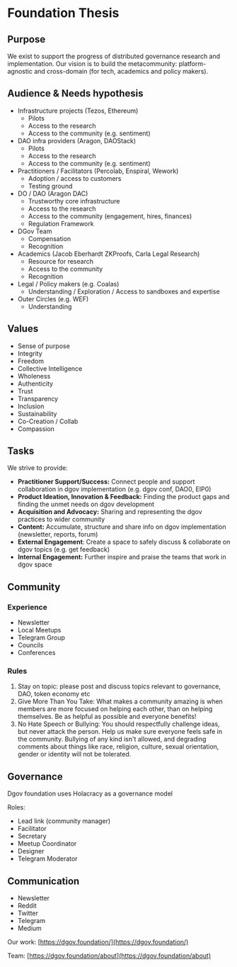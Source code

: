 # Foundation Thesis

## Purpose <a id="DGOVFoundationThesis-Purpose"></a>

We exist to support the progress of distributed governance research and implementation. Our vision is to build the metacommunity: platform-agnostic and cross-domain \(for tech, academics and policy makers\).

## Audience & Needs hypothesis <a id="DGOVFoundationThesis-Audience&amp;Needshypothesis"></a>

* Infrastructure projects \(Tezos, Ethereum\)
  * Pilots
  * Access to the research
  * Access to the community \(e.g. sentiment\)
* DAO infra providers \(Aragon, DAOStack\)
  * Pilots
  * Access to the research
  * Access to the community \(e.g. sentiment\)
* Practitioners / Facilitators \(Percolab, Enspiral, Wework\)
  * Adoption / access to customers
  * Testing ground
* DO / DAO \(Aragon DAC\)
  * Trustworthy core infrastructure
  * Access to the research
  * Access to the community \(engagement, hires, finances\)
  * Regulation Framework
* DGov Team
  * Compensation
  * Recognition
* Academics \(Jacob Eberhardt ZKProofs, Carla Legal Research\)
  * Resource for research
  * Access to the community
  * Recognition
* Legal / Policy makers \(e.g. Coalas\)
  * Understanding / Exploration / Access to sandboxes and expertise
* Outer Circles \(e.g. WEF\)
  * Understanding

## Values <a id="DGOVFoundationThesis-Values"></a>

* Sense of purpose
* Integrity
* Freedom
* Collective Intelligence
* Wholeness
* Authenticity
* Trust
* Transparency
* Inclusion
* Sustainability
* Co-Creation / Collab
* Compassion

## Tasks <a id="DGOVFoundationThesis-Tasks"></a>

We strive to provide:

* **Practitioner Support/Success:** Connect people and support collaboration in dgov implementation \(e.g. dgov conf, DAO0, EIP0\)
* **Product Ideation, Innovation & Feedback:** Finding the product gaps and finding the unmet needs on dgov development
* **Acquisition and Advocacy:** Sharing and representing the dgov practices to wider community
* **Content:** Accumulate, structure and share info on dgov implementation \(newsletter, reports, forum\)
* **External Engagement**: Create a space to safely discuss & collaborate on dgov topics \(e.g. get feedback\)
* **Internal Engagement:** Further inspire and praise the teams that work in dgov space

## Community <a id="DGOVFoundationThesis-Community"></a>

### Experience <a id="DGOVFoundationThesis-Experience"></a>

* Newsletter
* Local Meetups 
* Telegram Group
* Councils
* Conferences

### Rules <a id="DGOVFoundationThesis-Rules"></a>

1. Stay on topic: please post and discuss topics relevant to governance, DAO, token economy etc
2. Give More Than You Take: What makes a community amazing is when members are more focused on helping each other, than on helping themselves. Be as helpful as possible and everyone benefits!
3. No Hate Speech or Bullying: You should respectfully challenge ideas, but never attack the person. Help us make sure everyone feels safe in the community. Bullying of any kind isn't allowed, and degrading comments about things like race, religion, culture, sexual orientation, gender or identity will not be tolerated.

## Governance <a id="DGOVFoundationThesis-Governance"></a>

Dgov foundation uses Holacracy as a governance model

Roles:

* Lead link \(community manager\)
* Facilitator
* Secretary
* Meetup Coordinator
* Designer
* Telegram Moderator

## Communication <a id="DGOVFoundationThesis-Communication"></a>

* Newsletter
* Reddit
* Twitter
* Telegram
* Medium

Our work: [https://dgov.foundation/](https://dgov.foundation/)

Team: [https://dgov.foundation/about](https://dgov.foundation/about)

